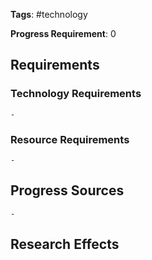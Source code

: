 **Tags**: #technology

**Progress Requirement**: 0
## Requirements
### Technology Requirements
	- 
### Resource Requirements
	- 
## Progress Sources
	- 
## Research Effects

